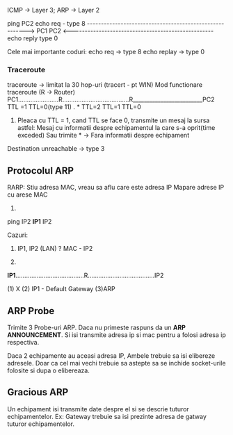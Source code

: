 ICMP -> Layer 3; ARP -> Layer 2


ping PC2                                      echo req - type 8
-------------------------------------------------------->
PC1                                                                               PC2
    <---------------------------------------------------
						    echo reply type 0

Cele mai importante coduri:
	echo req -> type 8
	echo replay -> type 0
### Traceroute
traceroute -> limitat la 30 hop-uri
(tracert - pt WIN)
Mod functionare traceroute
(R -> Router)
PC1.......................R......................................R___\_\_\_\_\_\_\_\_\_\_\_\_\_\_\_\_\_\_\_\_\_\_PC2
TTL =1         TTL=0(type 11)
 .                    *
 TTL=2          TTL=1                     TTL=0
 
1. Pleaca cu TTL = 1, cand TTL se face 0, transmite un mesaj la sursa astfel:
	   Mesaj cu informatii despre echipamentul la care s-a oprit(time exceded)
	   Sau trimite \* -> Fara informatii despre echipament

Destination unreachable -> type 3

## Protocolul ARP
RARP: Stiu adresa MAC, vreau sa aflu care este adresa IP
Mapare adrese IP cu arese MAC

1.
ping IP2
**IP1**                                                                IP2

Cazuri:
1.  IP1, IP2 (LAN)
	? MAC - IP2


2.
**IP1**.......................................R......................................IP2

(1) X
(2) IP1 - Default Gateway
(3)ARP

## ARP Probe
Trimite 3 Probe-uri ARP. Daca nu primeste raspuns da un **ARP ANNOUNCEMENT**. Si isi transmite adresa ip si mac pentru a folosi adresa ip respectiva.

Daca 2 echipamente au aceasi adresa IP, Ambele trebuie sa isi elibereze adresele. Doar ca cel mai vechi trebuie sa astepte sa se inchide socket-urile folosite si dupa o elibereaza.

## Gracious ARP
Un echipament isi transmite date despre el si se descrie tuturor echipamentelor. Ex: Gateway trebuie sa isi prezinte adresa de gatway tuturor echipamentelor.